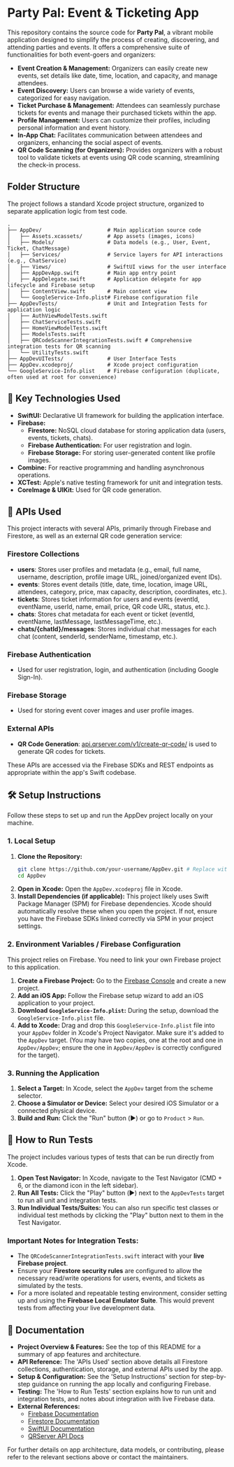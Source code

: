 # Party Pal: Event & Ticketing App

This repository contains the source code for **Party Pal**, a vibrant mobile application designed to simplify the process of creating, discovering, and attending parties and events. It offers a comprehensive suite of functionalities for both event-goers and organizers:

*   **Event Creation & Management:** Organizers can easily create new events, set details like date, time, location, and capacity, and manage attendees.
*   **Event Discovery:** Users can browse a wide variety of events, categorized for easy navigation.
*   **Ticket Purchase & Management:** Attendees can seamlessly purchase tickets for events and manage their purchased tickets within the app.
*   **Profile Management:** Users can customize their profiles, including personal information and event history.
*   **In-App Chat:** Facilitates communication between attendees and organizers, enhancing the social aspect of events.
*   **QR Code Scanning (for Organizers):** Provides organizers with a robust tool to validate tickets at events using QR code scanning, streamlining the check-in process.

## Folder Structure

The project follows a standard Xcode project structure, organized to separate application logic from test code.

```
.
├── AppDev/                     # Main application source code
│   ├── Assets.xcassets/        # App assets (images, icons)
│   ├── Models/                 # Data models (e.g., User, Event, Ticket, ChatMessage)
│   ├── Services/               # Service layers for API interactions (e.g., ChatService)
│   ├── Views/                  # SwiftUI views for the user interface
│   ├── AppDevApp.swift         # Main app entry point
│   ├── AppDelegate.swift       # Application delegate for app lifecycle and Firebase setup
│   ├── ContentView.swift       # Main content view
│   └── GoogleService-Info.plist# Firebase configuration file
├── AppDevTests/                # Unit and Integration Tests for application logic
│   ├── AuthViewModelTests.swift
│   ├── ChatServiceTests.swift
│   ├── HomeViewModelTests.swift
│   ├── ModelsTests.swift
│   ├── QRCodeScannerIntegrationTests.swift # Comprehensive integration tests for QR scanning
│   └── UtilityTests.swift
├── AppDevUITests/              # User Interface Tests
├── AppDev.xcodeproj/           # Xcode project configuration
└── GoogleService-Info.plist    # Firebase configuration (duplicate, often used at root for convenience)
```

## 🚀 Key Technologies Used

*   **SwiftUI:** Declarative UI framework for building the application interface.
*   **Firebase:**
    *   **Firestore:** NoSQL cloud database for storing application data (users, events, tickets, chats).
    *   **Firebase Authentication:** For user registration and login.
    *   **Firebase Storage:** For storing user-generated content like profile images.
*   **Combine:** For reactive programming and handling asynchronous operations.
*   **XCTest:** Apple's native testing framework for unit and integration tests.
*   **CoreImage & UIKit:** Used for QR code generation.

## 📡 APIs Used

This project interacts with several APIs, primarily through Firebase and Firestore, as well as an external QR code generation service:

### Firestore Collections
- **users**: Stores user profiles and metadata (e.g., email, full name, username, description, profile image URL, joined/organized event IDs).
- **events**: Stores event details (title, date, time, location, image URL, attendees, category, price, max capacity, description, coordinates, etc.).
- **tickets**: Stores ticket information for users and events (eventId, eventName, userId, name, email, price, QR code URL, status, etc.).
- **chats**: Stores chat metadata for each event or ticket (eventId, eventName, lastMessage, lastMessageTime, etc.).
- **chats/{chatId}/messages**: Stores individual chat messages for each chat (content, senderId, senderName, timestamp, etc.).

### Firebase Authentication
- Used for user registration, login, and authentication (including Google Sign-In).

### Firebase Storage
- Used for storing event cover images and user profile images.

### External APIs
- **QR Code Generation**: [api.qrserver.com/v1/create-qr-code/](https://api.qrserver.com/v1/create-qr-code/) is used to generate QR codes for tickets.

These APIs are accessed via the Firebase SDKs and REST endpoints as appropriate within the app's Swift codebase.

## 🛠️ Setup Instructions

Follow these steps to set up and run the AppDev project locally on your machine.

### 1. Local Setup

1.  **Clone the Repository:**
    ```bash
    git clone https://github.com/your-username/AppDev.git # Replace with your actual repo URL
    cd AppDev
    ```
2.  **Open in Xcode:**
    Open the `AppDev.xcodeproj` file in Xcode.
3.  **Install Dependencies (if applicable):**
    This project likely uses Swift Package Manager (SPM) for Firebase dependencies. Xcode should automatically resolve these when you open the project. If not, ensure you have the Firebase SDKs linked correctly via SPM in your project settings.

### 2. Environment Variables / Firebase Configuration

This project relies on Firebase. You need to link your own Firebase project to this application.

1.  **Create a Firebase Project:**
    Go to the [Firebase Console](https://console.firebase.google.com/) and create a new project.
2.  **Add an iOS App:**
    Follow the Firebase setup wizard to add an iOS application to your project.
3.  **Download `GoogleService-Info.plist`:**
    During the setup, download the `GoogleService-Info.plist` file.
4.  **Add to Xcode:**
    Drag and drop this `GoogleService-Info.plist` file into your `AppDev` folder in Xcode's Project Navigator. Make sure it's added to the `AppDev` target. (You may have two copies, one at the root and one in `AppDev/AppDev`; ensure the one in `AppDev/AppDev` is correctly configured for the target).

### 3. Running the Application

1.  **Select a Target:**
    In Xcode, select the `AppDev` target from the scheme selector.
2.  **Choose a Simulator or Device:**
    Select your desired iOS Simulator or a connected physical device.
3.  **Build and Run:**
    Click the "Run" button (▶️) or go to `Product` > `Run`.

## 🧪 How to Run Tests

The project includes various types of tests that can be run directly from Xcode.

1.  **Open Test Navigator:**
    In Xcode, navigate to the Test Navigator (CMD + 6, or the diamond icon in the left sidebar).
2.  **Run All Tests:**
    Click the "Play" button (▶️) next to the `AppDevTests` target to run all unit and integration tests.
3.  **Run Individual Tests/Suites:**
    You can also run specific test classes or individual test methods by clicking the "Play" button next to them in the Test Navigator.

### Important Notes for Integration Tests:

*   The `QRCodeScannerIntegrationTests.swift` interact with your **live Firebase project**.
*   Ensure your **Firestore security rules** are configured to allow the necessary read/write operations for users, events, and tickets as simulated by the tests.
*   For a more isolated and repeatable testing environment, consider setting up and using the **Firebase Local Emulator Suite**. This would prevent tests from affecting your live development data.

## 📄 Documentation

- **Project Overview & Features:** See the top of this README for a summary of app features and architecture.
- **API Reference:** The 'APIs Used' section above details all Firestore collections, authentication, storage, and external APIs used by the app.
- **Setup & Configuration:** See the 'Setup Instructions' section for step-by-step guidance on running the app locally and configuring Firebase.
- **Testing:** The 'How to Run Tests' section explains how to run unit and integration tests, and notes about integration with live Firebase data.
- **External References:**
  - [Firebase Documentation](https://firebase.google.com/docs)
  - [Firestore Documentation](https://firebase.google.com/docs/firestore)
  - [SwiftUI Documentation](https://developer.apple.com/documentation/swiftui/)
  - [QRServer API Docs](https://goqr.me/api/)

For further details on app architecture, data models, or contributing, please refer to the relevant sections above or contact the maintainers. 